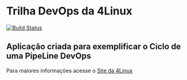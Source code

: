 # Trilha DevOps da 4Linux

<!-- Altere a Flag abaixo com sua URL do Travis -->
[![Build Status](https://travis-ci.org/romulloferreira/DevOpsLab-HelloWorld.svg?branch=master)](https://travis-ci.org/romulloferreira/DevOpsLab-HelloWorld)
## Aplicação criada para exemplificar o Ciclo de uma PipeLine DevOps


Para maiores informações acesse o [Site da 4Linux](https://www.4linux.com.br/cursos/devops)
